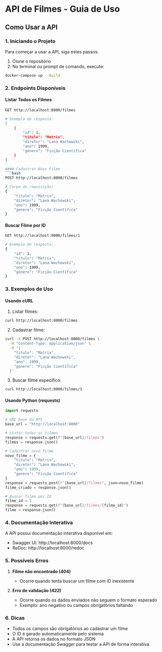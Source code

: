 # API de Filmes - Guia de Uso

## Como Usar a API

### 1. Iniciando o Projeto
Para começar a usar a API, siga estes passos:

1. Clone o repositório
2. No terminal ou prompt de comando, execute:

```bash
docker-compose up --build
```

### 2. Endpoints Disponíveis

#### Listar Todos os Filmes

```bash
GET http://localhost:8000/filmes

# Exemplo de resposta:
[
    {
        "id": 1,
        "titulo": "Matrix",
        "diretor": "Lana Wachowski",
        "ano": 1999,
        "genero": "Ficção Científica"
    }
]

#### Cadastrar Novo Filme
```bash
POST http://localhost:8000/filmes

# Corpo da requisição:
{
    "titulo": "Matrix",
    "diretor": "Lana Wachowski",
    "ano": 1999,
    "genero": "Ficção Científica"
}
```

#### Buscar Filme por ID
```bash
GET http://localhost:8000/filmes/1

# Exemplo de resposta:
{
    "id": 1,
    "titulo": "Matrix",
    "diretor": "Lana Wachowski",
    "ano": 1999,
    "genero": "Ficção Científica"
}
```

### 3. Exemplos de Uso

#### Usando cURL

1. Listar filmes:
```bash
curl http://localhost:8000/filmes
```

2. Cadastrar filme:
```bash
curl -X POST http://localhost:8000/filmes \
  -H "Content-Type: application/json" \
  -d '{
    "titulo": "Matrix",
    "diretor": "Lana Wachowski",
    "ano": 1999,
    "genero": "Ficção Científica"
  }'
```

3. Buscar filme específico:
```bash
curl http://localhost:8000/filmes/1
```

#### Usando Python (requests)

```python
import requests

# URL base da API
base_url = "http://localhost:8000"

# Listar todos os filmes
response = requests.get(f"{base_url}/filmes")
filmes = response.json()

# Cadastrar novo filme
novo_filme = {
    "titulo": "Matrix",
    "diretor": "Lana Wachowski",
    "ano": 1999,
    "genero": "Ficção Científica"
}
response = requests.post(f"{base_url}/filmes", json=novo_filme)
filme_criado = response.json()

# Buscar filme por ID
filme_id = 1
response = requests.get(f"{base_url}/filmes/{filme_id}")
filme = response.json()
```

### 4. Documentação Interativa

A API possui documentação interativa disponível em:
- Swagger UI: http://localhost:8000/docs
- ReDoc: http://localhost:8000/redoc

### 5. Possíveis Erros

1. **Filme não encontrado (404)**
   - Ocorre quando tenta buscar um filme com ID inexistente

2. **Erro de validação (422)**
   - Ocorre quando os dados enviados não seguem o formato esperado
   - Exemplo: ano negativo ou campos obrigatórios faltando

### 6. Dicas

- Todos os campos são obrigatórios ao cadastrar um filme
- O ID é gerado automaticamente pelo sistema
- A API retorna os dados no formato JSON
- Use a documentação Swagger para testar a API de forma interativa
